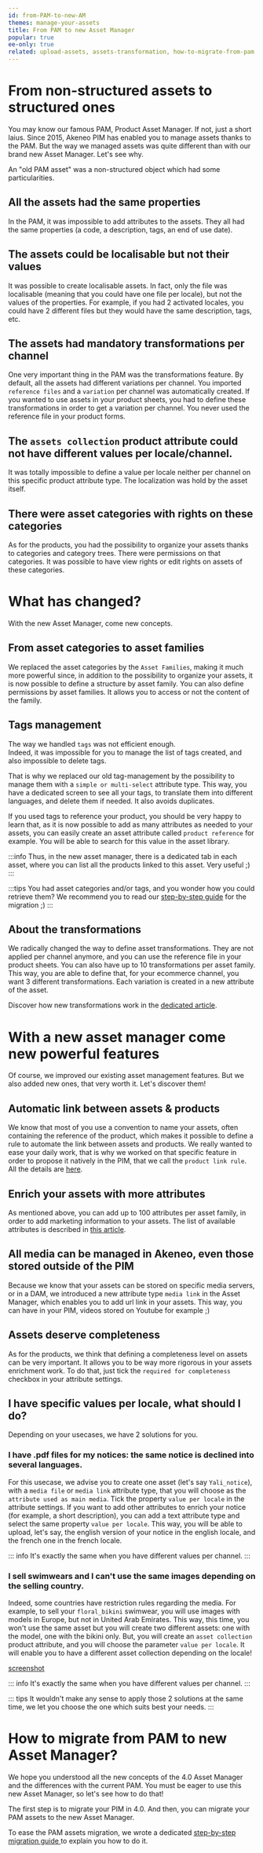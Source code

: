 ```yaml
---
id: from-PAM-to-new-AM
themes: manage-your-assets
title: From PAM to new Asset Manager
popular: true
ee-only: true
related: upload-assets, assets-transformation, how-to-migrate-from-pam
---
```


# From non-structured assets to structured ones

You may know our famous PAM, Product Asset Manager. If not, just a short laius. Since 2015, Akeneo PIM has enabled you to manage assets thanks to the PAM. But the way we managed assets was quite different than with our brand new Asset Manager. Let's see why.

An "old PAM asset" was a non-structured object which had some particularities.

## All the assets had the same properties
In the PAM, it was impossible to add attributes to the assets. They all had the same properties (a code, a description, tags, an end of use date).

## The assets could be localisable but not their values
It was possible to create localisable assets. In fact, only the file was localisable (meaning that you could have one file per locale), but not the values of the properties. For example, if you had 2 activated locales, you could have 2 different files but they would have the same description, tags, etc.

## The assets had mandatory transformations per channel
One very important thing in the PAM was the transformations feature. By default, all the assets had different variations per channel. You imported `reference files` and a `variation` per channel was automatically created. If you wanted to use assets in your product sheets, you had to define these transformations in order to get a variation per channel. You never used the reference file in your product forms.    

## The `assets collection` product attribute could not have different values per locale/channel.
It was totally impossible to define a value per locale neither per channel on this specific product attribute type. The localization was hold by the asset itself.

## There were asset categories with rights on these categories
As for the products, you had the possibility to organize your assets thanks to categories and category trees. There were permissions on that categories. It was possible to have view rights or edit rights on assets of these categories.

# What has changed?
With the new Asset Manager, come new concepts.

## From asset categories to asset families
We replaced the asset categories by the `Asset Families`, making it much more powerful since, in addition to the possibility to organize your assets, it is now possible to define a structure by asset family. You can also define permissions by asset families. It allows you to access or not the content of the family.

## Tags management
The way we handled `tags` was not efficient enough.  
Indeed, it was impossible for you to manage the list of tags created, and also impossible to delete tags.  

That is why we replaced our old tag-management by the possibility to manage them with a `simple or multi-select` attribute type. This way, you have a dedicated screen to see all your tags, to translate them into different languages, and delete them if needed. It also avoids duplicates.  

If you used tags to reference your product, you should be very happy to learn that, as it is now possible to add as many attributes as needed to your assets, you can easily create an asset attribute called `product reference` for example. You will be able to search for this value in the asset library.  

:::info
Thus, in the new asset manager, there is a dedicated tab in each asset, where you can list all the products linked to this asset. Very useful ;)
:::

:::tips
You had asset categories and/or tags, and you wonder how you could retrieve them? We recommend you to read our [step-by-step guide](#) for the migration ;)
:::

## About the transformations
We radically changed the way to define asset transformations. They are not applied per channel anymore, and you can use the reference file in your product sheets. You can also have up to 10 transformations per asset family. This way, you are able to define that, for your ecommerce channel, you want 3 different transformations.
Each variation is created in a new attribute of the asset.

Discover how new transformations work in the [dedicated article](#).

# With a new asset manager come new powerful features
Of course, we improved our existing asset management features. But we also added new ones, that very worth it. Let's discover them!

## Automatic link between assets & products
We know that most of you use a convention to name your assets, often containing the reference of the product, which makes it possible to define a rule to automate the link between assets and products.
We really wanted to ease your daily work, that is why we worked on that specific feature in order to propose it natively in the PIM, that we call the `product link rule`. All the details are [here](#).

## Enrich your assets with more attributes
As mentioned above, you can add up to 100 attributes per asset family, in order to add marketing information to your assets. The list of available attributes is described in [this article](#).

## All media can be managed in Akeneo, even those stored outside of the PIM
Because we know that your assets can be stored on specific media servers, or in a DAM, we introduced a new attribute type `media link` in the Asset Manager, which enables you to add url link in your assets. This way, you can have in your PIM, videos stored on Youtube for example ;)

## Assets deserve completeness
As for the products, we think that defining a completeness level on assets can be very important. It allows you to be way more rigorous in your assets enrichment work. To do that, just tick the `required for completeness` checkbox in your attribute settings.

## I have specific values per locale, what should I do?
Depending on your usecases, we have 2 solutions for you.

### I have .pdf files for my notices: the same notice is declined into several languages.
For this usecase, we advise you to create one asset (let's say `Yali_notice`), with a `media file` or `media link` attribute type, that you will choose as the `attribute used as main media`. Tick the property `value per locale` in the attribute settings. If you want to add other attributes to enrich your notice (for example, a short description), you can add a text attribute type and select the same property `value per locale`. This way, you will be able to upload, let's say, the english version of your notice in the english locale, and the french one in the french locale.

::: info
It's exactly the same when you have different values per channel.
:::

### I sell swimwears and I can't use the same images depending on the selling country.
Indeed, some countries have restriction rules regarding the media. For example, to sell your `floral_bikini` swimwear, you will use images with models in Europe, but not in United Arab Emirates. This way, this time, you won't use the same asset but you will create two different assets: one with the model, one with the bikini only. But, you will create an `asset collection` product attribute, and you will choose the parameter `value per locale`. It will enable you to have a different asset collection depending on the locale!

[screenshot](localisable_attribute)

::: info
It's exactly the same when you have different values per channel.
:::

::: tips
It wouldn't make any sense to apply those 2 solutions at the same time, we let you choose the one which suits best your needs.
:::

# How to migrate from PAM to new Asset Manager?
We hope you understood all the new concepts of the 4.0 Asset Manager and the differences with the current PAM. You must be eager to use this new Asset Manager, so let's see how to do that!

The first step is to migrate your PIM in 4.0.
And then, you can migrate your PAM assets to the new Asset Manager.

To ease the PAM assets migration, we wrote a dedicated [step-by-step migration guide ](how-to-migrate-from-pam.html) to explain you how to do it.
